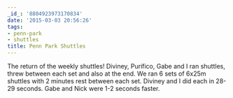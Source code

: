 ```yaml
---
_id_: '8804923973170834'
date: '2015-03-03 20:56:26'
tags:
- penn-park
- shuttles
title: Penn Park Shuttles
---
```


The return of the weekly shuttles! Diviney, Purifico, Gabe and I ran shuttles, threw between each set and also at the end. We ran 6 sets of 6x25m shuttles
with 2 minutes rest between each set. Diviney and I did each in 28-29 seconds. Gabe and Nick were 1-2 seconds faster.
